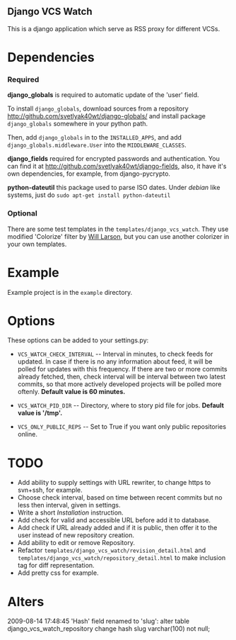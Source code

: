 Django VCS Watch
----------------

This is a django application which serve as RSS proxy for different VCSs.

Dependencies
============

### Required ###

**django_globals** is required to automatic update of the 'user' field.

To install `django_globals`, download sources from a repository
<http://github.com/svetlyak40wt/django-globals/> and install
package `django_globals` somewhere in your python path.

Then, add `django_globals` in to the `INSTALLED_APPS`, and add
`django_globals.middleware.User` into the `MIDDLEWARE_CLASSES`.

**django_fields** required for encrypted passwords and authentication.
You can find it at <http://github.com/svetlyak40wt/django-fields>, also,
it have it's own dependencies, for example, from django-pycrypto.

**python-dateutil** this package used to parse ISO dates.
Under *debian* like systems, just do `sudo apt-get install python-dateutil`


### Optional ###

There are some test templates in the `templates/django_vcs_watch`.
They use modified 'Colorize' filter by [Will Larson](http://lethain.com/author/will-larson/),
but you can use another colorizer in your own templates.

Example
=======

Example project is in the `example` directory.

Options
=======

These options can be added to your settings.py:

* `VCS_WATCH_CHECK_INTERVAL` -- Interval in minutes, to check feeds for updated.
  In case if there is no any information about feed, it will be polled for updates
  with this frequency. If there are two or more commits already fetched, then,
  check interval will be interval between two latest commits, so that more actively
  developed projects will be polled more oftenly. **Default value is 60 minutes.**

* `VCS_WATCH_PID_DIR` -- Directory, where to story pid file for jobs.
  **Default value is '/tmp'.**

* `VCS_ONLY_PUBLIC_REPS` -- Set to True if you want only public repositories online.

TODO
====

* Add ability to supply settings with URL rewriter, to change https to svn+ssh, for example.
* Choose check interval, based on time between recent commits but no less then interval,
  given in settings.
* Write a short *Installation* instruction.
* Add check for valid and accessible URL before add it to database.
* Add check if URL already added and if it is public, then offer it to the user
  instead of new repository creation.
* Add ability to edit or remove Repository.
* Refactor `templates/django_vcs_watch/revision_detail.html` and
  `templates/django_vcs_watch/repository_detail.html` to make
  inclusion tag for diff representation.
* Add pretty css for example.

Alters
======

2009-08-14 17:48:45 'Hash' field renamed to 'slug':
    alter table django_vcs_watch_repository change hash slug varchar(100) not null;

